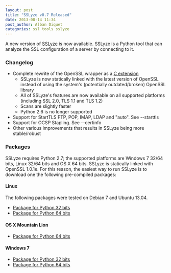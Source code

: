 ```yaml
---
layout: post
title: "SSLyze v0.7 Released"
date: 2013-08-14 11:34
post_author: Alban Diquet
categories: ssl tools sslyze
---
```


A new version of [SSLyze][sslyze-gh] is now available. SSLyze is a Python tool that can analyze the SSL configuration of a server by connecting to it.


### Changelog

* Complete rewrite of the OpenSSL wrapper as a [C extension][nassl-gh]
   * SSLyze is now statically linked with the latest version of OpenSSL instead of using the system's (potentially outdated/broken) OpenSSL library
    * All of SSLyze's features are now available on all supported platforms (including SSL 2.0, TLS 1.1 and TLS 1.2)
    * Scans are slightly faster
    * Python 2.6 is no longer supported
* Support for StartTLS FTP, POP, IMAP, LDAP and "auto". See --starttls
* Support for OCSP Stapling. See --certinfo
* Other various improvements that results in SSLyze being more stable/robust


### Packages

SSLyze requires Python 2.7; the supported platforms are Windows 7 32/64 bits, 
Linux 32/64 bits and OS X 64 bits.
SSLyze is statically linked with OpenSSL 1.0.1e. For this reason, the easiest 
way to run SSLyze is to download one the following pre-compiled packages:


#### Linux
The following packages were tested on Debian 7 and Ubuntu 13.04.

* [Package for Python 32 bits][sslyze-dl-linux32]
* [Package for Python 64 bits][sslyze-dl-linux64]


#### OS X Mountain Lion

* [Package for Python 64 bits][sslyze-dl-osx64]


#### Windows 7

* [Package for Python 32 bits][sslyze-dl-win32]
* [Package for Python 64 bits][sslyze-dl-win64]


[sslyze-dl-linux32]: https://www.dropbox.com/s/u6h4u50daejuz5q/sslyze-0_7-linux32.zip?dl=1
[sslyze-dl-linux64]: https://www.dropbox.com/s/zf0e8oolkpkcuhu/sslyze-0_7-linux64.zip?dl=1
[sslyze-dl-osx64]: https://www.dropbox.com/s/v4vb2q7h5cb3tl3/sslyze-0_7-osx64.zip?dl=1
[sslyze-dl-win32]: https://www.dropbox.com/s/wmmgny3cz3tsido/sslyze-0_7-win32.zip?dl=1
[sslyze-dl-win64]: https://www.dropbox.com/s/xt526dgsyz1utid/sslyze-0_7-win64.zip?dl=1
[sslyze-gh]: https://github.com/iSECPartners/sslyze
[nassl-gh]: https://github.com/nabla-c0d3/nassl


